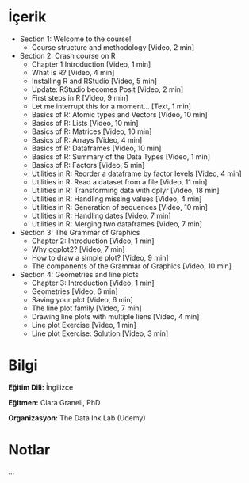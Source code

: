 # İçerik
* Section 1: Welcome to the course!
  + Course structure and methodology [Video, 2 min]
* Section 2: Crash course on R
  + Chapter 1 Introduction [Video, 1 min]
  + What is R? [Video, 4 min]
  + Installing R and RStudio [Video, 5 min]
  + Update: RStudio becomes Posit [Video, 2 min]
  + First steps in R [Video, 9 min]
  + Let me interrupt this for a moment... [Text, 1 min]
  + Basics of R: Atomic types and Vectors [Video, 10 min]
  + Basics of R: Lists [Video, 10 min]
  + Basics of R: Matrices [Video, 10 min]
  + Basics of R: Arrays [Video, 4 min]
  + Basics of R: Dataframes [Video, 10 min]
  + Basics of R: Summary of the Data Types [Video, 1 min]
  + Basics of R: Factors [Video, 5 min]
  + Utilities in R: Reorder a dataframe by factor levels [Video, 4 min]
  + Utilities in R: Read a dataset from a file [Video, 11 min]
  + Utilities in R: Transforming data with dplyr [Video, 18 min]
  + Utilities in R: Handling missing values [Video, 4 min]
  + Utilities in R: Generation of sequences [Video, 10 min]
  + Utilities in R: Handling dates [Video, 7 min]
  + Utilities in R: Merging two dataframes [Video, 7 min]
* Section 3: The Grammar of Graphics
  + Chapter 2: Introduction [Video, 1 min]
  + Why ggplot2? [Video, 7 min]
  + How to draw a simple plot? [Video, 9 min]
  + The components of the Grammar of Graphics [Video, 10 min]
* Section 4: Geometries and line plots
  + Chapter 3: Introduction [Video, 1 min]
  + Geometries [Video, 6 min]
  + Saving your plot [Video, 6 min]
  + The line plot family [Video, 7 min]
  + Drawing line plots with multiple liens [Video, 4 min]
  + Line plot Exercise [Video, 1 min]
  + Line plot Exercise: Solution [Video, 3 min]

# Bilgi
**Eğitim Dili:** İngilizce

**Eğitmen:** Clara Granell, PhD

**Organizasyon:** The Data Ink Lab (Udemy)

# Notlar
...
